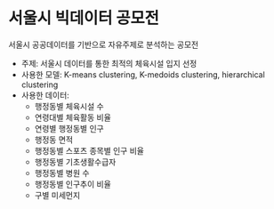 # 서울시 빅데이터 공모전

서울시 공공데이터를 기반으로 자유주제로 분석하는 공모전

* 주제: 서울시 데이터를 통한 최적의 체육시설 입지 선정
* 사용한 모델: K-means clustering, K-medoids clustering, hierarchical clustering
* 사용한 데이터:
	* 행정동별 체육시설 수
	* 연령대별 체육활동 비율
	* 연령별 행정동별 인구
	* 행정동 면적
	* 행정동별 스포츠 종목별 인구 비율
	* 행정동별 기초생활수급자
	* 행정동별 병원 수
	* 행정동별 인구추이 비율
	* 구별 미세먼지
	
